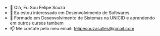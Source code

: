 - 👋 Olá, Eu Sou Felipe Souza
- 👀 Eu estou interessado em Desenvolvimento de Softwares
- 🌱 Formado em Desenvolvimento de Sistemas na UNICID e aprendendo em outros cursos tambem
- 📫 Me contate pelo meu email: felipesouzasalles@gmail.com
